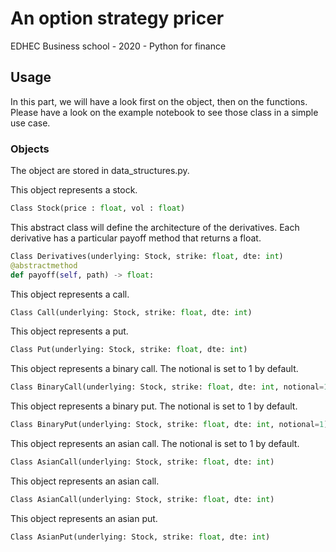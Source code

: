 # An option strategy pricer
EDHEC Business school - 2020 - Python for finance


## Usage

In this part, we will have a look first on the object, then on the functions. Please have a look on the example notebook to see those class in a simple use case.

### Objects

The object are stored in data_structures.py.

This object represents a stock.
```python
Class Stock(price : float, vol : float)
```

This abstract class will define the architecture of the derivatives. Each derivative has a particular payoff method that returns a float.
```python
Class Derivatives(underlying: Stock, strike: float, dte: int) 
@abstractmethod
def payoff(self, path) -> float:
```

This object represents a call.
```python
Class Call(underlying: Stock, strike: float, dte: int)
```


This object represents a put.
```python
Class Put(underlying: Stock, strike: float, dte: int)
```


This object represents a binary call. The notional is set to 1 by default.
```python
Class BinaryCall(underlying: Stock, strike: float, dte: int, notional=1)
```

This object represents a binary put. The notional is set to 1 by default.
```python
Class BinaryPut(underlying: Stock, strike: float, dte: int, notional=1)
```


This object represents an asian call. The notional is set to 1 by default.
```python
Class AsianCall(underlying: Stock, strike: float, dte: int)
```

This object represents an asian call.
```python
Class AsianCall(underlying: Stock, strike: float, dte: int)
```


This object represents an asian put.
```python
Class AsianPut(underlying: Stock, strike: float, dte: int)
```







